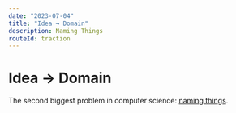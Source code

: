 ```yaml
---
date: "2023-07-04"
title: "Idea → Domain"
description: Naming Things
routeId: traction
---
```


# Idea → Domain

The second biggest problem in computer science:
[naming things][naming-things].

[naming-things]: https://martinfowler.com/bliki/TwoHardThings.html
